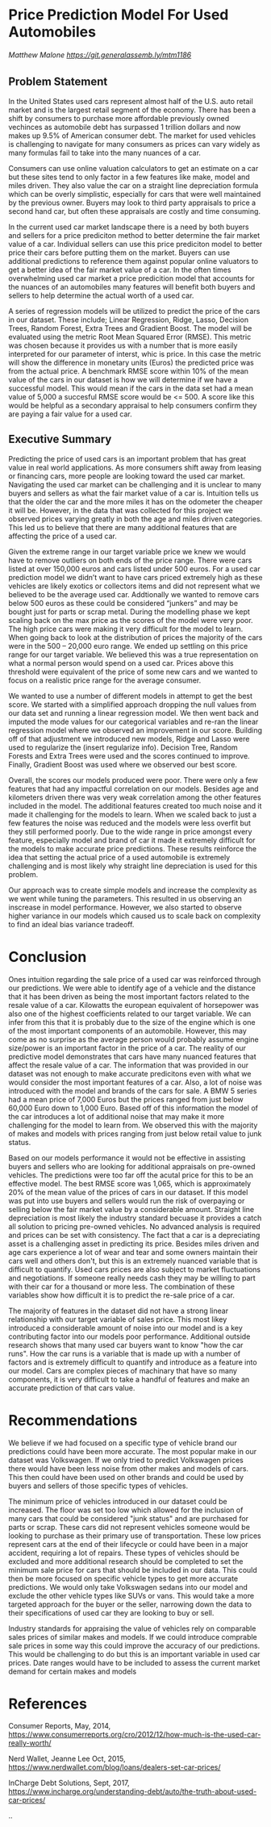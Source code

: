 # Price Prediction Model For Used Automobiles 

###### Matthew Malone https://git.generalassemb.ly/mtm1186

## Problem Statement
In the United States used cars represent almost half of the U.S. auto retail market and is the largest retail segment of the economy. There has been a shift by consumers to purchase more affordable previously owned vechinces as automobile debt has surpassed 1 trillion dollars and now makes up 9.5% of American consumer debt. The market for used vehicles is challenging to navigate for many consumers as prices can vary widely as many formulas fail to take into the many nuances of a car.

Consumers can use online valuation calculators to get an estimate on a car but these sites tend to only factor in a few features like make, model and miles driven. They also value the car on a straight line depreciation formula which can be overly simplistic, especially for cars that were well maintained by the previous owner. Buyers may look to third party appraisals to price a second hand car, but often these appraisals are costly and time consuming. 

In the current used car market landscape there is a need by both buyers and sellers for a price prediciton method to better determine the fair market value of a car. Individual sellers can use this price prediciton model to better price their cars before putting them on the market. Buyers can use additional predictions to reference them against popular online valuators to get a better idea of the fair market value of a car. In the often times overwhelming used car market a price predicition model that accounts for the nuances of an automobiles many features will benefit both buyers and sellers to help determine the actual worth of a used car. 

A series of regression models will be utilized to predict the price of the cars in our dataset. These include; Linear Regression, Ridge, Lasso, Decision Trees, Random Forest, Extra Trees and Gradient Boost. The model will be evaluated using the metric Root Mean Squared Error (RMSE). This metric was chosen because it provides us with a number that is more easily interpreted for our parameter of interst, whic is price. In this case the metric will show the difference in monetary units (Euros) the predicted price was from the actual price. A benchmark RMSE score within 10% of the mean value of the cars in our dataset is how we will determine if we have a successful model. This would mean if the cars in the data set had a mean value of 5,000 a succesful RMSE score would be <= 500. A score like this would be helpful as a secondary appraisal to help consumers confirm they are paying a fair value for a used car. 


## Executive Summary
Predicting the price of used cars is an important problem that has great value in real world applications. As more consumers shift away from leasing or financing cars, more people are looking toward the used car market. Navigating the used car market can be challenging and it is unclear to many buyers and sellers as what the fair market value of a car is.  Intuition tells us that the older the car and the more miles it has on the odometer the cheaper it will be. However, in the data that was collected for this project we observed prices varying greatly in both the age and miles driven categories. This led us to believe that there are many additional features that are affecting the price of a used car. 

Given the extreme range in our target variable price we knew we would have to remove outliers on both ends of the price range. There were cars listed at over 150,000 euros and cars listed under 500 euros. For a used car prediction model we didn’t want to have cars priced extremely high as these vehicles are likely exotics or collectors items and did not represent what we believed to be the average used car. Addtionally we wanted to remove cars below 500 euros as these could be considered “junkers” and may be bought just for parts or scrap metal. During the modelling phase we kept scaling back on the max price as the scores of the model were very poor. The high price cars were making it very difficult for the model to learn. When going back to look at the distribution of prices the majority of the cars were in the 500 – 20,000 euro range. We ended up settling on this price range for our target variable. We believed this was a true representation on what a normal person would spend on a used car. Prices above this threshold were equivalent of the price of some new cars and we wanted to focus on a realistic price range for the average consumer. 

We wanted to use a number of different models in attempt to get the best score. We started with a simplified approach dropping the null values from our data set and running a linear regression model. We then went back and imputed the mode values for our categorical variables and re-ran the linear regression model where we observed an improvement in our score. Building off of that adjustment we introduced new models, Ridge and Lasso were used to regularize the (insert regularize info). Decision Tree, Random Forests and Extra Trees were used and the scores continued to improve. Finally, Gradient Boost was used where we observed our best score. 

Overall, the scores our models produced were poor. There were only a few features that had any impactful correlation on our models. Besides age and kilometers driven there was very weak correlation among the other features included in the model. The additional features created too much noise and it made it challenging for the models to learn.  When we scaled back to just a few features the noise was reduced and the models were less overfit but they still performed poorly. Due to the wide range in price amongst every feature, especially model and brand of car it made it extremely difficult for the models to make accurate price predictions. These results reinforce the idea that setting the actual price of a used automobile is extremely challenging and is most likely why straight line depreciation is used for this problem. 


Our approach was to create simple models and increase the complexity as we went while tuning the parameters. This resulted in us observing an inscrease in model performance. However, we also started to observe higher variance in our models which caused us to scale back on complexity to find an ideal bias variance tradeoff.

# Conclusion
Ones intuition regarding the sale price of a used car was reinforced through our predictions. We were able to identify age of a vehicle and the distance that it has been driven as being the most important factors related to the resale value of a car. Kilowatts the european equivalent of horsepower was also one of the highest coefficients related to our target variable. We can infer from this that it is probably due to the size of the engine which is one of the most important components of an automobile. However, this may come as no surprise as the average person would probably assume engine size/power is an important factor in the price of a car. The reality of our predictive model demonstrates that cars have many nuanced features that affect the resale value of a car. The information that was provided in our dataset was not enough to make accurate predicitons even with what we would consider the most important features of a car. Also, a lot of noise was introduced with the model and brands of the cars for sale. A BMW 5 series had a mean price of 7,000 Euros but the prices ranged from just below 60,000 Euro down to 1,000 Euro. Based off of this information the model of the car introduces a lot of additional noise that may make it more challenging for the model to learn from. We observed this with the majority of makes and models with prices ranging from just below retail value to junk status.

Based on our models performance it would not be effective in assisting buyers and sellers who are looking for additional appraisals on pre-owned vehicles. The predictions were too far off the acutal price for this to be an effective model. The best RMSE score was 1,065, which is approximately 20% of the mean value of the prices of cars in our dataset. If this model was put into use buyers and sellers would run the risk of overpaying or selling below the fair market value by a considerable amount. Straight line depreciation is most likely the industry standard becuase it provides a catch all solution to pricing pre-owned vehicles. No advanced analysis is required and prices can be set with consistency. The fact that a car is a depreciating asset is a challenging asset in predicting its price. Besides miles driven and age cars experience a lot of wear and tear and some owners maintain their cars well and others don't, but this is an extremely nuanced variable that is difficult to quantify. Used cars prices are also subject to market fluctuations and negotiations. If someone really needs cash they may be willing to part with their car for a thousand or more less. The combination of these variables show how difficult it is to predict the re-sale price of a car.

The majority of features in the dataset did not have a strong linear relationship with our target variable of sales price. This most likey introduced a considerable amount of noise into our model and is a key contributing factor into our models poor performance. Additional outside research shows that many used car buyers want to know "how the car runs". How the car runs is a variable that is made up with a number of factors and is extremely difficult to quantify and introduce as a feature into our model. Cars are complex pieces of machinary that have so many components, it is very difficult to take a handful of features and make an accurate prediction of that cars value.

# Recommendations 
We believe if we had focused on a specific type of vehicle brand our predictions could have been more accurate. The most popular make in our dataset was Volkswagen. If we only tried to predict Volkswagen prices there would have been less noise from other makes and models of cars. This then could have been used on other brands and could be used by buyers and sellers of those specific types of vehicles.

The minimum price of vehicles introduced in our dataset could be increased. The floor was set too low which allowed for the inclusion of many cars that could be considered "junk status" and are purchased for parts or scrap. These cars did not represent vehicles someone would be looking to purchase as their primary use of transportation. These low prices represent cars at the end of their lifecycle or could have been in a major accident, requiring a lot of repairs. These types of vehicles should be excluded and more additional research should be completed to set the minimum sale price for cars that should be included in our data. This could then be more focused on specific vehicle types to get more accurate predictions. We would only take Volkswagen sedans into our model and exclude the other vehicle types like SUVs or vans. This would take a more targeted approach for the buyer or the seller, narrowing down the data to their specifications of used car they are looking to buy or sell.

Industry standards for appraising the value of vehicles rely on comparable sales prices of similar makes and models. If we could introduce comprable sale prices in some way this could improve the accuracy of our predictions. This would be challenging to do but this is an important variable in used car prices. Date ranges would have to be included to assess the current market demand for certain makes and models

# References 
Consumer Reports, May, 2014, https://www.consumerreports.org/cro/2012/12/how-much-is-the-used-car-really-worth/

Nerd Wallet, Jeanne Lee Oct, 2015, https://www.nerdwallet.com/blog/loans/dealers-set-car-prices/

InCharge Debt Solutions, Sept, 2017, https://www.incharge.org/understanding-debt/auto/the-truth-about-used-car-prices/


..